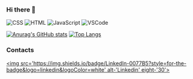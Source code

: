 ### Hi there 👋

![CSS](https://img.shields.io/badge/CSS3-1572B6?style=for-the-badge&logo=css3&logoColor=white)
![HTML](https://img.shields.io/badge/HTML5-E34F26?style=for-the-badge&logo=html5&logoColor=white)
![JavaScript](https://img.shields.io/badge/JavaScript-323330?style=for-the-badge&logo=javascript&logoColor=F7DF1E)
![VSCode](https://img.shields.io/badge/VSCode-0078D4?style=for-the-badge&logo=visual%20studio%20code&logoColor=white)

[![Anurag's GitHub stats](https://github-readme-stats.vercel.app/api?username=Daniel379973&theme=dark)](https://github.com/anuraghazra/github-readme-stats)
[![Top Langs](https://github-readme-stats.vercel.app/api/top-langs/?username=anuraghazra&layout=compact)](https://github.com/daniel379973/github-readme-stats)

### Contacts
[<img src='https://img.shields.io/badge/LinkedIn-0077B5?style=for-the-badge&logo=linkedin&logoColor=white' alt-'Linkedin' eight-'30'>](linkedin.com/in/daniel-sousa-a71888256/)
